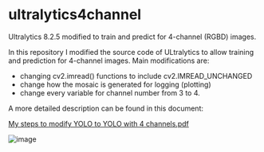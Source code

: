 # ultralytics4channel
Ultralytics 8.2.5 modified to train and predict for 4-channel (RGBD) images.

In this repository I modified the source code of ULtralytics to allow training and prediction for 4-channel images.
Main modifications are:

- changing cv2.imread() functions to include cv2.IMREAD_UNCHANGED
- change how the mosaic is generated for logging (plotting)
- change every variable for channel number from 3 to 4.

A more detailed description can be found in this document:

[My steps to modify YOLO to YOLO with 4 channels.pdf](https://github.com/g-h-anna/ultralytics4channel/files/15223626/My.steps.to.modify.YOLO.to.YOLO.with.4.channels.pdf)

![image](https://github.com/g-h-anna/ultralytics4channel/assets/74008708/89e97ce1-ef8b-4e1b-a647-7444f3d98533)
